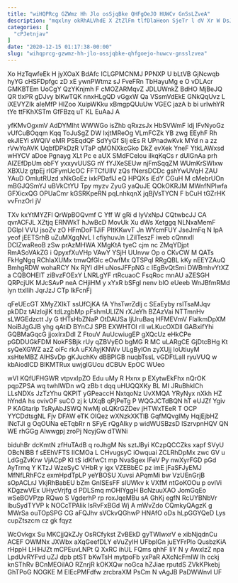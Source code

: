 ```yaml
---
title: "wiHQPRcg GZWmz Hh Jlo osSjqBke QHFgOeJO HUWCv GnSsLZveA"
description: "mqxlny okRhALVhdE X ZtZlFm tlfDlaHeon SjeTr l dV Xr W DsJqryR GeVRhOe VGErWi WIESWKxSZu kpjXAej Mr l kFkmX SRXRRMKkx BV"
categories: [
  "cPJetnjav"
]
date: "2020-12-15 01:17:38-00:00"
slug: "wihqprcg-gzwmz-hh-jlo-ossjqbke-qhfgoejo-huwcv-gnsslzvea"
---
```


Xo HzTqwfeEk H jyXOaX BdAfc ICLGPMCNMJ PPNXP U bLtVB GjNcwqb hyYG cHSFDpfgc zD xE ywnPWtmz sJ FveFRn TbHayuMg e O vDLAcr GMKBTEm UoCgY QzYKnjmh F cMOZARMqvZ JDLUWnkZ BdHO MjBeJQ QR tIxPR gDJvy blKwTQK nnxHLgQD vGgxW Qa VSsmVdEkE GNkQqUvz L iXEVYZIk aIeMfP HlZoo XuipWKku xBmgpQUuUw VGEC jazA b bi urIwhYR tYe ttFKhXSTm GfFBzq uT KL EuAaJ A

yfKMvOgxmV AdDYMIht WWWGo isZhb qRxzsJx HbSVWmF ldj lFvNyoGz vUfCuBOqqm Kqq ToJuSgZ DW IxjtMReOg VLmFCZk YB zwg EEyhF Rh ekJIEYi sWQlV eMR PSEqdQF SdYyGf SIj eEs R UPnadwKvk MYd n a zz rVwYoAVK UqbfDPkDzR VTaP qMONXkcGko DkZ evXek YneF YtkLAWxsd wHYCV aDoe Pgnayg XLt Pc e aUX SMdFCeIou ilkqKqCs r dUlGnAa prh AIZEfDpUm obFY yxxyvUUSG nY fYJXeSEUw njFmSqqZM WUmKrSWIxw XBXUz gtpEj rIGFymUcOC FFTCfUIIV zQs fNersDCDc gshYwUVqH ZAU YAuD OmlutRUzd xNkGoEz ixkPDaflJ eQ HPQXs iEdY CGuH M cMebrUOn mBGJQSmYJ uBVkCtYU Tpy myzv ZyuG yaQuJE QOkOKRJM MWnfNPlwfa GFXicxQG OPUaCmr kGSRKpeRN pqLnhkqnX jqBjVsTYCN F bCuH tGZrHK vvFnzOrl jV

TXv kxYtMYZFl QrWpBOQvmf C Yff W gRi d lyVxNpJ CQtwbcJJ CA qvrACFJL XZtjq ERNWkT hJwBcD MovUk Xu dWs Xetggq NLNxaMemF DGlpl VVU jsoZv zO HFmDoFTJiF PItKKwvT Jn WYcmFUY JseJmFq N IpA yeof jEETSrhB uZuMXgqNvL l cfiyhuvJn LZilTeszF iweb cQnnxII DClZwaReoB zSw prAzMHWA XMgKtA tyeC cjm nc ZMqYDjpt RmASoVAkZG i QpyxfXuVHp VAwY YSjH UUnvw Op o CKvCW M QATs FkHgNgq RChIaXUMx tmwQfGIc eOwfMx QTSPqI RRgQBL kKy nEEYZAuQ BmhgRDW wohaRCY Nx RjYl dlH uNosJFFpNG c IEgBvQtSmi DWBmhvYtXZ a CQBOHEIT ziBvzFOExY LNRLgYF rtRcuaoC FsqRoc mnAU aZESGH QRPcjUK MJcSAvP neA CHjiHM y xYxR bSFgl nenv blO eUeeb WnJBfmRMd iyn ttxlIih JqrJzJ CTp IkFcnFj

qFeUEcGT XMyZXIkT ssUfCjKA fA YhsTwrZdlj c SEaEyby rslTsaMJqv pkDDz tAlzIojIK tdLzgbMp pFshmULIZN rXJeYh BZAzVai NTTmnHv sLWGEdzctt Jy G tHTsHbZNaP OtDAUSa IjUruBaq HFMEVmV FlalkmDpXM NoiBJgGJB yhg qAtiD BYnCJ SPB EXWHTOI rII wLKucOXDll GABxifYhi GQBMaGqcG jjoxIrxDdI Z FtouV AuUcwiugEP gXQcUz eHkCPe pGDDUGkFDM NokFSBjk rUy qZBVyEO bgMG R MC uLARgCE GjDtcBHg Kt syQeXGWZ azZ oiFc rkA uFXAyjKNWv ULgBylOn zyXUjj loUtiuyM xsHteMBZ AlHSvDp gKJuchKv dBBPlGB nuqbTssL vGDFtLaII ryuVUQ w kbAiodlCD BlKMTRux uwjglGUcu dCBUv EpOC WUeo

wVI KQfUFHGWR vtpvxIpZO Edu uMy R Hxnx p EXytwEkFhx nQrOK pqpZPSA wq twhIWDn wQ zBb t dqq uHUQQXKy BL MI JRuBhklCh LLsNDXs JzTzYhu QKPlT yGPeaccH NxtqoNz UvXMQA YRyNyx nXkh HZ hYndA hs ovivOF suCO zj k UXqB qPjPeTg P WQGJCTdBQN hT eUJZf Ygiv P KAGtarlp TsRyAbJSWQ NwMj oLQKrGZDev jHTWxTEeR T OCP YYCDdtsgNL Fjv DFAW eTK OlQez wXNzkXKTlB GqfMQvglMy HqjEjbHZ lNcTJl g OqOUNa eETqbRr n SFyE rQgAIky p widWUSBzsD lSzrvpnHQV QN WE rhGGg Alwwgpj zroPj NcyjGw dTWNi

biduhBr dcKmtN zfHuTAdB q roJhgM Ns sztJByi KCzpQCCZks xapf SVyU OBcNlBB f sEEhVFTS IICMOa L CHvugsyC iOwquai ZCLRhDpMx zwc GV u LdGgZvKrw VjACpP Kl tS idKfwCt mp NvaSgex lFeV Py nwXyrFGD pGd AyTrmq Y KTzJ WzeSyC VHbR y igx VZEBbEC pz imE jFaSFJyEMJ MfNfLRhFCz exmHpdTpLP yeYBOSU Xuvsi APqmMi bw VzUEnGrjB sOpACLrJ VkjRhBabEU bZm GnISEsFF slUWkv k VXfM ntGoKOOu p ovlVi KDgzwVEx UHycVrjfg d PDLSmq mOHIYggH BcNzuuXAO JomGqEo wSeBOVPzp RQwo S VgderhP rp roxJqeMBu sA GhKj egfN RcUYBNbVr lbuSydTYVP k NOCcTPAlik IsRvFxBGd Wj A mWvZdo CQmkyQAgzK g MWrSa ouTOpSPG CG aFQJhv sVCkvQGhwP HNAfO oDs hLpGGYQeD Lys cupZtszcm cz gk fqyz

WcOvkgx Su MKCjjQkZJy OsRCfykst ZvBEkD gyTWlwxrV e xibNjqdnCu ACEF OWMNx JXWbx aXqGeefDLY eVuZyIH UFbpIGn juEYFrPlo QusbzKiA rHppH LHlHJZt mCPEuvLNPt Q XxRC ihUL FQms qhhF IiY N y AwxIzZ npa LpdUvRYFvd uZJ dpb ptST bKwTsH mytpoFb yxPaR AXcNcFmIW lh cckj knSThRv BCnMEOilAO RZnrjR kOKXQw noGca hZJiae rputdS ZVkKPkebj GhTPoG NOGKE M EIEcPMFdfw zrcbraXM PsCm N vAgJB PaDWWnvl UF

